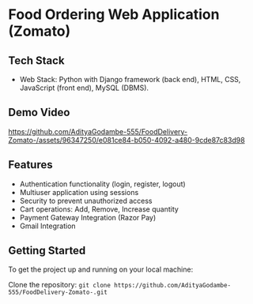 # Food Ordering Web Application (Zomato)

## Tech Stack

- Web Stack: Python with Django framework (back end), HTML, CSS, JavaScript (front end), MySQL (DBMS).

## Demo Video
https://github.com/AdityaGodambe-555/FoodDelivery-Zomato-/assets/96347250/e081ce84-b050-4092-a480-9cde87c83d98

## Features

- Authentication functionality (login, register, logout)
- Multiuser application using sessions
- Security to prevent unauthorized access
- Cart operations: Add, Remove, Increase quantity
- Payment Gateway Integration (Razor Pay)
- Gmail Integration

## Getting Started

To get the project up and running on your local machine:

 Clone the repository: `git clone https://github.com/AdityaGodambe-555/FoodDelivery-Zomato-.git`
